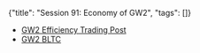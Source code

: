 {"title": "Session 91: Economy of GW2", "tags": []}
* [GW2 Efficiency Trading Post](https://gw2efficiency.com/tradingpost)
* [GW2 BLTC](https://www.gw2bltc.com/)

